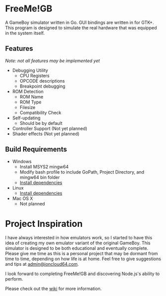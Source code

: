 # FreeMe!GB
A GameBoy simulator written in Go. GUI bindings are written in for GTK+. This program is designed to simulate the real hardware that was equipped in the system itself.

## Features
*Note: not all features may be implemented yet*
* Debugging Utility
  - CPU Registers
  - OPCODE descriptions
  - Breakpoint debugging
* ROM Detection
  - ROM Name
  - ROM Type
  - Filesize
  - Compatibility Check
* Self-updating
  - Should be by default
* Controller Support (Not yet planned)
* Shader effects (Not yet planned)

## Build Requirements
* Windows
  - Install MSYS2 mingw64
  - Modify bash profile to include GoPath, Project Directory, and mingw64 bin folder
  - [Install dependencies](https://github.com/gotk3/gotk3/wiki)
* Linux
  - [Install dependencies](https://github.com/gotk3/gotk3/wiki)
* Mac OS X
  - Not planned

# Project Inspiration
I have always interested in how emulators work, so I started to have this idea of creating my own emulator variant of the original GameBoy. This simulator is designed to be both educational and eventually complete. Please give me time as this is a personal project that may be dormant from time to time, depending on how life is at home. Feel free to give suggestions and tips at admin@ioncloud64.com.

I look forward to completing FreeMe!GB and discovering Node.js's ability to perform.

Please check out the [wiki](https://github.com/ioncloud64/freemegb/wiki) for more information.

